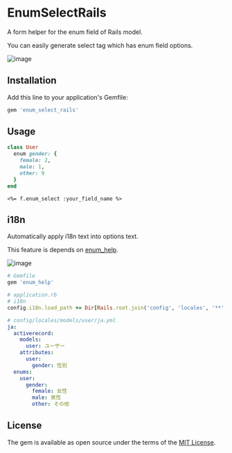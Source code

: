 # EnumSelectRails

A form helper for the enum field of Rails model.

You can easily generate select tag which has enum field options.

![image](https://user-images.githubusercontent.com/3489430/38072782-eebbea40-3362-11e8-911b-18f56f8b9ed4.png)


## Installation
Add this line to your application's Gemfile:

```ruby
gem 'enum_select_rails'
```

## Usage

```ruby
class User
  enum gender: {    
    female: 2,
    male: 1,
    other: 9
  }
end
```

```erbruby
<%= f.enum_select :your_field_name %>
```

## i18n

Automatically apply i18n text into options text.

This feature is depends on [enum_help](https://github.com/zmbacker/enum_help).

![image](https://user-images.githubusercontent.com/3489430/38072879-65777b04-3363-11e8-9654-5cf1f64cee17.png)

```ruby
# Gemfile
gem 'enum_help'
```

```ruby
# application.rb
# i18n
config.i18n.load_path += Dir[Rails.root.join('config', 'locales', '**', '*.{rb,yml}').to_s]
```

```yaml
# config/locales/models/user/ja.yml
ja:
  activerecord:
    models:
      user: ユーザー
    attributes:
      user:
        gender: 性別
  enums:
    user:
      gender:
        female: 女性
        male: 男性
        other: その他
```

## License
The gem is available as open source under the terms of the [MIT License](http://opensource.org/licenses/MIT).
